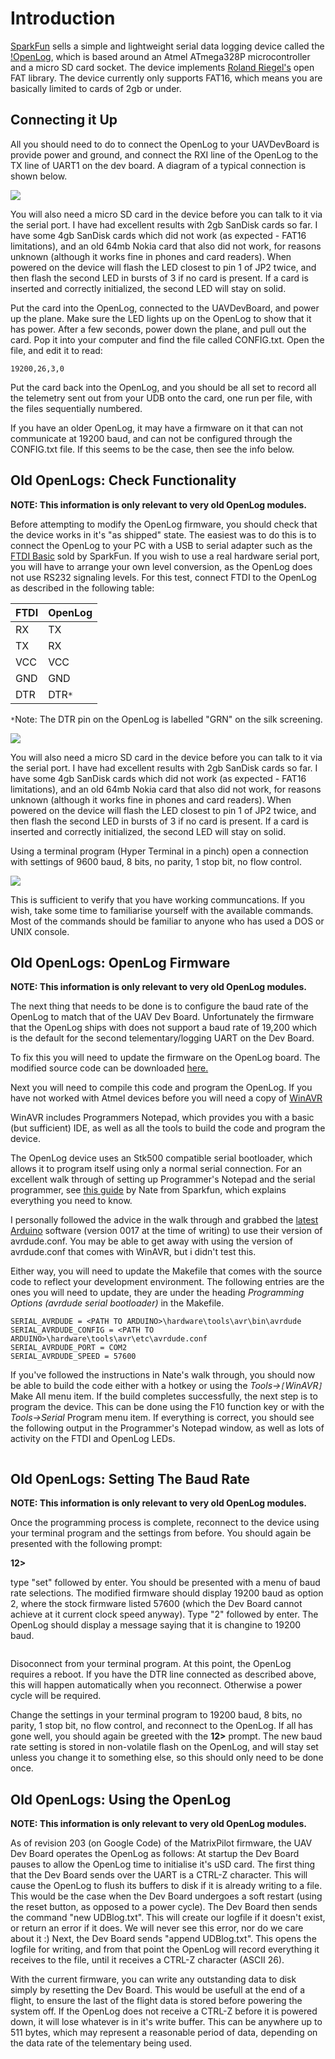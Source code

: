 # Introduction

[SparkFun](http://www.sparkfun.com) sells a simple and lightweight serial data logging device called the [!OpenLog](http://www.sparkfun.com/commerce/product_info.php?products_id=9530), which is based around an Atmel ATmega328P microcontroller and a micro SD card socket. The device implements [Roland Riegel's](http://www.roland-riegel.de/sd-reader/index.html) open FAT library. The device currently only supports FAT16, which means you are basically limited to cards of 2gb or under.


## Connecting it Up

All you should need to do to connect the OpenLog to your UAVDevBoard is provide power and ground, and connect the RXI line of the OpenLog to the TX line of UART1 on the dev board. A diagram of a typical connection is shown below.

<a href='http://picasaweb.google.com.au/lh/photo/IvdY89ZTeGSe0rW_UGt1kg?authkey=Gv1sRgCIC3lZTg9_CSdg&feat=embedwebsite'><img src='http://lh3.ggpht.com/_GufzRAf4Eas/Sy4VdAGAHRI/AAAAAAAAAFo/GP1mqdiyLfQ/s144/OL2UDB.gif' /></a>

You will also need a micro SD card in the device before you can talk to it via the serial port. I have had excellent results with 2gb SanDisk cards so far. I have some 4gb SanDisk cards which did not work (as expected - FAT16 limitations), and an old 64mb Nokia card that also did not work, for reasons unknown (although it works fine in phones and card readers). When powered on the device will flash the LED closest to pin 1 of JP2 twice, and then flash the second LED in bursts of 3 if no card is present. If a card is inserted and correctly initialized, the second LED will stay on solid.

Put the card into the OpenLog, connected to the UAVDevBoard, and power up the plane.  Make sure the LED lights up on the OpenLog to show that it has power.  After a few seconds, power down the plane, and pull out the card.  Pop it into your computer and find the file called CONFIG.txt.  Open the file, and edit it to read:

```
19200,26,3,0
```


Put the card back into the OpenLog, and you should be all set to record all the telemetry sent out from your UDB onto the card, one run per file, with the files sequentially numbered.

If you have an older OpenLog, it may have a firmware on it that can not communicate at 19200 baud, and can not be configured through the CONFIG.txt file.  If this seems to be the case, then see the info below.



## Old OpenLogs: Check Functionality

**NOTE: This information is only relevant to very old OpenLog modules.**

Before attempting to modify the OpenLog firmware, you should check that the device works in it's "as shipped" state. The easiest was to do this is to connect the OpenLog to your PC with a USB to serial adapter such as the [FTDI Basic](http://www.sparkfun.com/commerce/product_info.php?products_id=9115) sold by SparkFun. If you wish to use a real hardware serial port, you will have to arrange your own level conversion, as the OpenLog does not use RS232 signaling levels. For this test, connect FTDI to the OpenLog as described in the following table:

| FTDI | OpenLog |
|:-----|:--------|
| RX   | TX      |
| TX   | RX      |
| VCC  | VCC     |
| GND  | GND     |
| DTR  | DTR`*`  |

`*`Note: The DTR pin on the OpenLog is labelled "GRN" on the silk screening.

<a href='http://picasaweb.google.com.au/lh/photo/q3EF4KmrHsl3-xnAnm8rzQ?authkey=Gv1sRgCIC3lZTg9_CSdg&feat=embedwebsite'><img src='http://lh4.ggpht.com/_GufzRAf4Eas/Sy4VdLJVn4I/AAAAAAAAAFs/Skn2L_xjGdo/s144/OL2FTDI.gif' /></a>

You will also need a micro SD card in the device before you can talk to it via the serial port. I have had excellent results with 2gb SanDisk cards so far. I have some 4gb SanDisk cards which did not work (as expected - FAT16 limitations), and an old 64mb Nokia card that also did not work, for reasons unknown (although it works fine in phones and card readers). When powered on the device will flash the LED closest to pin 1 of JP2 twice, and then flash the second LED in bursts of 3 if no card is present. If a card is inserted and correctly initialized, the second LED will stay on solid.

Using a terminal program (Hyper Terminal in a pinch) open a connection with settings of 9600 baud, 8 bits, no parity, 1 stop bit, no flow control.

<a href='http://picasaweb.google.com.au/lh/photo/lem5zLsGGrd7UQhaHQ9PVA?authkey=Gv1sRgCIC3lZTg9_CSdg&feat=embedwebsite'><img src='http://lh3.ggpht.com/_GufzRAf4Eas/Szf_9WAWFUI/AAAAAAAAAGQ/NIKMlQYp1E8/s800/OLConnSet.jpg' /></a>


This is sufficient to verify that you have working communcations. If you wish, take some time to familiarise yourself with the available commands. Most of the commands should be familiar to anyone who has used a DOS or UNIX console.


## Old OpenLogs: OpenLog Firmware

**NOTE: This information is only relevant to very old OpenLog modules.**

The next thing that needs to be done is to configure the baud rate of the OpenLog to match that of the UAV Dev Board. Unfortunately the firmware that the OpenLog ships with does not support a baud rate of 19,200 which is the default for the second telementary/logging UART on the Dev Board.

To fix this you will need to update the firmware on the OpenLog board. The modified source code can be downloaded [here.](http://gentlenav.googlecode.com/files/OLFWforUDBv1.zip)

Next you will need to compile this code and program the OpenLog. If you have not worked with Atmel devices before you will need a copy of [WinAVR](http://winavr.sourceforge.net/)

WinAVR includes Programmers Notepad, which provides you with a basic (but sufficient) IDE, as well as all the tools to build the code and program the device.

The OpenLog device uses an Stk500 compatible serial bootloader, which allows it to program itself using only a normal serial connection. For an excellent walk through of setting up Programmer's Notepad and the serial programmer, see [this guide](http://www.sparkfun.com/commerce/tutorial_info.php?tutorials_id=142) by Nate from Sparkfun, which explains everything you need to know.

I personally followed the advice in the walk through and grabbed the [latest Arduino](http://arduino.cc/en/Main/Software) software (version 0017 at the time of writing) to use their version of avrdude.conf. You may be able to get away with using the version of avrdude.conf that comes with WinAVR, but i didn't test this.

Either way, you will need to update the Makefile that comes with the source code to reflect your development environment. The following entries are the ones you will need to update, they are under the heading _Programming Options (avrdude serial bootloader)_ in the Makefile.

```
SERIAL_AVRDUDE = <PATH TO ARDUINO>\hardware\tools\avr\bin\avrdude
SERIAL_AVRDUDE_CONFIG = <PATH TO ARDUINO>\hardware\tools\avr\etc\avrdude.conf
SERIAL_AVRDUDE_PORT = COM2
SERIAL_AVRDUDE_SPEED = 57600
```

If you've followed the instructions in Nate's walk through, you should now be able to build the code either with a hotkey or using the _Tools->`[`WinAVR`]`_ Make All menu item.
If the build completes successfully, the next step is to program the device. This can be done using the F10 function key or with the _Tools->Serial_ Program menu item. If everything is correct, you should see the following output in the Programmer's Notepad window, as well as lots of activity on the FTDI and OpenLog LEDs.

<IMAGE OF PROGRAMMERS NOTEPAD OUTPUT WINDOW HERE>


## Old OpenLogs: Setting The Baud Rate

**NOTE: This information is only relevant to very old OpenLog modules.**

Once the programming process is complete, reconnect to the device using your terminal program and the settings from before. You should again be presented with the following prompt:

**12>**

type "set" followed by enter. You should be presented with a menu of baud rate selections. The modified firmware should display 19200 baud as option 2, where the stock firmware listed 57600 (which the Dev Board cannot achieve at it current clock speed anyway). Type "2" followed by enter. The OpenLog should display a message saying that it is changine to 19200 baud.

<image of baud rate setting in hyperterminal>

Disoconnect from your terminal program. At this point, the OpenLog requires a reboot. If you have the DTR line connected as described above, this will happen automatically when you reconnect. Otherwise a power cycle will be required.

Change the settings in your terminal program to 19200 baud, 8 bits, no parity, 1 stop bit, no flow control, and reconnect to the OpenLog. If all has gone well, you should again be greeted with the **12>** prompt. The new baud rate setting is stored in non-volatile flash on the OpenLog, and will stay set unless you change it to something else, so this should only need to be done once.


## Old OpenLogs: Using the OpenLog

**NOTE: This information is only relevant to very old OpenLog modules.**

As of revision 203 (on Google Code) of the MatrixPilot firmware, the UAV Dev Board operates the OpenLog as follows:
At startup the Dev Board pauses to allow the OpenLog time to initialise it's uSD card.
The first thing that the Dev Board sends over the UART is a CTRL-Z character. This will cause the OpenLog to flush its buffers to disk if it is already writing to a file. This would be the case when the Dev Board undergoes a soft restart (using the reset button, as opposed to a power cycle).
The Dev Board then sends the command "new UDBlog.txt". This will create our logfile if it doesn't exist, or return an error if it does. We will never see this error, nor do we care about it :)
Next, the Dev Board sends "append UDBlog.txt". This opens the logfile for writing, and from that point the OpenLog will record everything it receives to the file, until it receives a CTRL-Z character (ASCII 26).

With the current firmware, you can write any outstanding data to disk simply by resetting the Dev Board. This would be usefull at the end of a flight, to ensure the last of the flight data is stored before powering the system off. If the OpenLog does not receive a CTRL-Z before it is powered down, it will lose whatever is in it's write buffer. This can be anywhere up to 511 bytes, which may represent a reasonable period of data, depending on the data rate of the telementary being used.